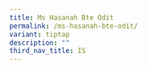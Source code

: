 ```yaml
---
title: Ms Hasanah Bte Odit​
permalink: /ms-hasanah-bte-odit/
variant: tiptap
description: ""
third_nav_title: IS
---
```

